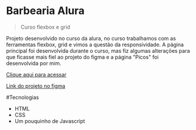 # Barbearia Alura

>Curso flexbox e grid

Projeto desenvolvido no curso da alura, no curso trabalhamos com as ferramentas flexbox, grid e vimos a questão da responsividade. A página principal foi desenvolvida durante o curso, mas fiz algumas alterações para que ficasse mais fiel ao projeto do figma e a página "Picos" foi desenvolvida por mim.

[Clique aqui para acessar](https://joaquimtoin.github.io/projeto-hcz/)

[Link do projeto no figma](https://www.figma.com/file/ibWktwVpnog76rMYOdVhks/Dispondo-elementos-com-flexbox-e-grid?node-id=54%3A2358)

#Tecnologias

- HTML
- CSS
- Um pouquinho de Javascript
